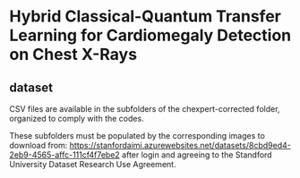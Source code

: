 # Hybrid Classical-Quantum Transfer Learning for Cardiomegaly Detection on Chest X-Rays

## dataset
CSV files are available in the subfolders of the chexpert-corrected folder, organized to comply with the codes.

These subfolders must be populated by the corresponding images to download from:
https://stanfordaimi.azurewebsites.net/datasets/8cbd9ed4-2eb9-4565-affc-111cf4f7ebe2
after login and agreeing to the Standford University Dataset Research Use Agreement.
